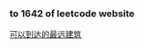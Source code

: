 ### to 1642 of leetcode website

[可以到达的最远建筑](https://leetcode-cn.com/problems/furthest-building-you-can-reach/)
